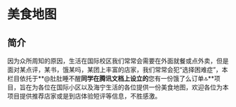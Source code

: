 # 美食地图

## 简介

因为众所周知的原因，生活在国际校区我们常常会需要在外面就餐或点外卖，但是面对某点评，某书，饿某吗，某团上丰富的店家，我们常常会犯“选择困难症”，本栏目依托于**@肚肚睡不醒**同学在腾讯文档上设立的**您有一份饿了么订单🔝**项目，旨在为各位在国际小区以及海宁生活的各位提供一份美食地图，欢迎各位为本项目提供推荐店家或是到店体验短评等信息，不胜感激。